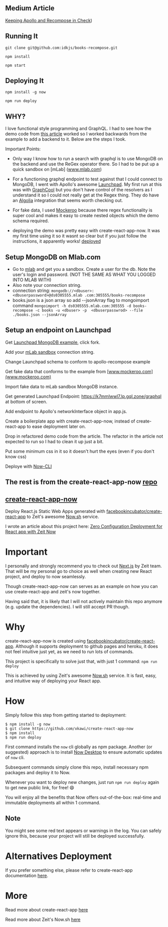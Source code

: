 ## Medium Article
[Keeping Apollo and Recompose in Check](https://medium.com/@idkjs/keeping-apollo-and-recompose-in-check-d52962c5308a))

## Running It
`git clone git@github.com:idkjs/books-recompose.git`

`npm install`

`npm start`

## Deploying It
`npm install -g now`

`npm run deploy`

## WHY?
I love functional style programming and GraphQL. I had to see how the demo code from 
[this 
article](https://dev-blog.apollodata.com/simplify-your-react-components-with-apollo-and-recompose-8b9e302dea51) 
worked so I worked backwards from the example to add a backend to it. Below are the steps I took.

Important Points: 
- Only way I know how to run a search with graphql is to use MongoDB on
 the backend and use the ReGex operator there. So I had to be put up a quick sandbox on [mLab]
 (www.mlab.com)
 
- For a functioning graphql endpoint to test against that I could connect to MongoDB, I
 went  with Apollo's awesome [Launchpad](https://dev-blog.apollodata.com/introducing-launchpad-the-graphql-server-demo-platform-cc4e7481fcba). My first run at this 
 was with [GraphCool](www.graph.cool) but you don't have control of the resolvers as I 
 understand it so I could not really get at the Regex thing. They do have an [Algolia](www.algolia.com) 
 integration that seems worth checking out.
 
- For fake data, I used [Mockeroo](www.mockeroo.com) because there regex functionality 
is super cool and makes it easy to create nested objects which the demo schema required.

- deploying the demo was pretty easy with create-react-app-now. It was my first time using it so it wasnt so clear but if you just follow the instructions, it apparently works! [deployed](https://books-recompose.now.sh)

## Setup MongoDB on Mlab.com
- Go to [mlab](www.mlab.com) and get you a sandbox. Create a user for the db. Note the 
user's login and password. (NOT THE SAME AS WHAT YOU LOGGED INTO MLAB WITH)
- Also note your connection string.
- connection string: `mongodb://<dbuser>:<dbuserpassword>@ds0305555.mlab
.com:305555/books-recompose`
- books.json is a json array so add --jsonArray flag to mongoimport command
`mongoimport -h ds0305555.mlab.com:305555 -d books-recompose -c books -u <dbuser> -p 
<dbuserpasswrod> --file ./books.json --jsonArray`

## Setup an endpoint on Launchpad
Get [Launchpad MongoDB example](https://github.com/apollographql/launchpad), click fork.

Add your [mLab sandbox](https://mlab.com/) connection string.

Change Launchpad schema to conform to apollo-recompose example

Get fake data that conforms to the example from [www.mockeroo.com](www.mockeroo.com)

Import fake data to mLab sandbox MongoDB instance.

Get generated Launchpad Endpoint: https://k7mmlwwl7.lp.gql.zone/graphql at bottom of 
screen.

Add endpoint to Apollo's networkInterface object in app.js.

Create a boilerplate app with create-react-app-now, instead of create-react-app to ease deployment later on.

Drop in refactored demo code from the article. The refactor in the article not expected to run so I had to clean it up just a bit.

Put some minimum css in it so it doesn't hurt the eyes (even if you don't know css)

Deploye with [Now-CLI](www.now.sh)

## The rest is from the create-react-app-now [repo](https://github.com/xkawi/create-react-app-now)

## [create-react-app-now](https://medium.com/@kawixiao/zero-configuration-deployment-for-react-apps-with-zeits-now-4f002be98c)

Deploy React.js Static Web Apps generated with [facebookincubator/create-react-app](https://github.com/facebookincubator/create-react-app) to Zeit's awesome [Now.sh](https://zeit.co/now/) service.

I wrote an article about this project here: [Zero Configuration Deployment for React app with Zeit Now](https://medium.com/@kawixiao/zero-configuration-deployment-for-react-apps-with-zeits-now-4f002be98c#.eyvj3mjdb)

# Important

I personally and strongly recommend you to check out [Next.js](https://zeit.co/blog/next) by Zeit team.
That will be my personal go to choice as well when creating new React project, and deploy to now seamlessly.

Though create-react-app-now can serves as an example on how you can use create-react-app and zeit's now together.  

Having said that, it is likely that I will not actively maintain this repo anymore (e.g. update the dependencies). I will still accept PR though.

# Why

create-react-app-now is created using [facebookincubator/create-react-app](https://github.com/facebookincubator/create-react-app).
Although it supports deployment to github pages and heroku, it does not feel intuitive just yet, as we need to run lots of commands.

This project is specifically to solve just that, with just 1 command: `npm run deploy`

This is achieved by using Zeit's awesome [Now.sh](https://zeit.co/now/) service.
It is fast, easy, and intuitive way of deploying your React app.

# How

Simply follow this step from getting started to deployment:

```
$ npm install -g now
$ git clone https://github.com/xkawi/create-react-app-now
$ npm install
$ npm run deploy
```

First command installs the `now` cli globally as npm package. Another (or suggested) approach is to install [Now Desktop](https://zeit.co/desktop) to ensure automatic updates of `now` cli.

Subsequent commands simply clone this repo, install necessary npm packages and deploy it to Now.

Whenever you want to deploy new changes, just run `npm run deploy` again to get new public link, for free! :smile:

You will enjoy all the benefits that Now offers out-of-the-box: real-time and immutable deployments all within 1 command.

## Note

You might see some red text appears or warnings in the log. You can safely ignore this, because your project will still be deployed successfully.

# Alternatives Deployment

If you prefer something else, please refer to create-react-app documentation [here](https://github.com/facebookincubator/create-react-app/blob/master/packages/react-scripts/template/README.md#deployment).

# More

Read more about create-react-app [here](https://github.com/facebookincubator/create-react-app)

Read more about Zeit's Now.sh [here](https://zeit.co/now)
